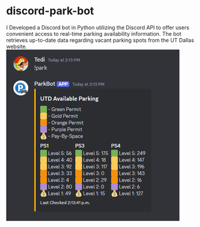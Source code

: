 # discord-park-bot

I Developed a Discord bot in Python utilizing the Discord API to offer users convenient access to real-time parking availability information.
The bot retrieves up-to-date data regarding vacant parking spots from the UT Dallas website.
![Discord Bot](discordBot.PNG)
